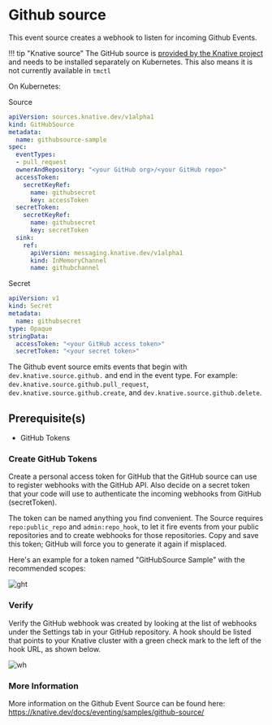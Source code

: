 # Github source

This event source creates a webhook to listen for incoming Github Events.

!!! tip "Knative source"
    The GitHub source is [provided by the Knative project](https://github.com/knative-sandbox/eventing-github) and needs to be installed separately on Kubernetes. This also means it is not currently available in `tmctl`

On Kubernetes:

Source

```yaml
apiVersion: sources.knative.dev/v1alpha1
kind: GitHubSource
metadata:
  name: githubsource-sample
spec:
  eventTypes:
  - pull_request
  ownerAndRepository: "<your GitHub org>/<your GitHub repo>"
  accessToken:
    secretKeyRef:
      name: githubsecret
      key: accessToken
  secretToken:
    secretKeyRef:
      name: githubsecret
      key: secretToken
  sink:
    ref:
      apiVersion: messaging.knative.dev/v1alpha1
      kind: InMemoryChannel
      name: githubchannel
```

Secret

```yaml
apiVersion: v1
kind: Secret
metadata:
  name: githubsecret
type: Opaque
stringData:
  accessToken: "<your GitHub access token>"
  secretToken: "<your secret token>"
```

The Github event source emits events that begin with `dev.knative.source.github.` and end in the event type. For example: `dev.knative.source.github.pull_request`, `dev.knative.source.github.create`, and `dev.knative.source.github.delete`.

## Prerequisite(s)

- GitHub Tokens

### Create GitHub Tokens
Create a personal access token for GitHub that the GitHub source can use to register webhooks with the GitHub API. Also decide on a secret token that your code will use to authenticate the incoming webhooks from GitHub (secretToken).

The token can be named anything you find convenient. The Source requires `repo:public_repo` and `admin:repo_hook`, to let it fire events from your public repositories and to create webhooks for those repositories. Copy and save this token; GitHub will force you to generate it again if misplaced.

Here's an example for a token named "GitHubSource Sample" with the recommended scopes:

![ght](../../assets/images/github/personal_access_token.png)

### Verify

Verify the GitHub webhook was created by looking at the list of webhooks under the Settings tab in your GitHub repository. A hook should be listed that points to your Knative cluster with a green check mark to the left of the hook URL, as shown below.

![wh](../../assets/images/github/webhook_created.png)

### More Information
More information on the Github Event Source can be found here: https://knative.dev/docs/eventing/samples/github-source/

[tm-secret]: ../guides/secrets.md
[ce]: https://cloudevents.io
